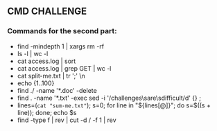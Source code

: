 ## CMD CHALLENGE
### Commands for the second part:
* find  -mindepth 1 | xargs rm -rf
* ls -l | wc -l
* cat access.log | sort
* cat access.log | grep GET | wc -l
* cat split-me.txt | tr ';' \\n
* echo {1..100}
* find ./ -name '*.doc' -delete
* find . -name '*.txt' -exec sed -i '/challenges\sare\sdifficult/d' {} \;
* lines=(`cat "sum-me.txt"`); s=0; for line in "${lines[@]}"; do s=$((s + line)); done; echo $s
* find -type f | rev | cut -d / -f 1 | rev

